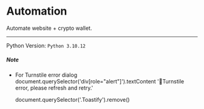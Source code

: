 # Automation

Automate website + crypto wallet.

---

Python Version:
`Python 3.10.12`

##### Note

- For Turnstile error dialog
  document.querySelector('div[role="alert"]').textContent
  '🤔Turnstile error, please refresh and retry.'

  document.querySelector('.Toastify').remove()

